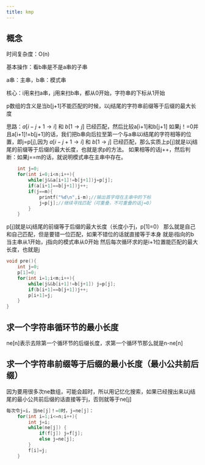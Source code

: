 ```yaml
---
title: kmp
---
```


## 概念

时间复杂度：O(n)

基本操作：看b串是不是a串的子串

a串：主串，b串：模式串

核心：i用来扫a串，j用来扫b串，都从0开始，字符串的下标从1开始

p数组的含义是当b[j+1]不能匹配的时候，以j结尾的字符串前缀等于后缀的最大长度


思路：$a[i-j+1\to i]$ 和 $b[1\to j]$ 已经匹配，然后比较a[i+1]和b[j+1]
如果j！=0并且a[i+1]!=b[j+1]的话，我们把b串向后拉至第一个与a串以i结尾的字符相等的位置，即j=p[j],因为 $a[i-j+1\to i]$ 和 $b[1\to j]$ 已经匹配，那么实质上p[j]就是以j结尾的前缀等于后缀的最大长度，也就是求p的方法。
如果相等的话j++，然后判断：如果j==m的话，就说明模式串在主串中存在。
```cpp
	int j=0;
	for(int i=0;i<n;i++){
		while(j&&a[i+1]!=b[j+1])j=p[j];
		if(a[i+1]==b[j+1])j++;
		if(j==m){
			printf("%d\n",i-m);//输出首字母在主串中的下标
			j=p[j];//继续寻找匹配（可重叠，不可重叠的话j=0）
		}
	}
```

p[j]就是以j结尾的前缀等于后缀的最大长度（长度小于j，p[1]=0）
那么就是自己和自己匹配，但是要错一位匹配，如果不错位的话就直接等于本身
就是i指向的b当主串从1开始，j指向的模式串从0开始
然后每次循环求的是i+1位置能匹配的最大长度，也就是j

```cpp
void pre(){
	int j=0;
	p[1]=0;
	for(int i=1;i<m;i++){
		while(j&&b[i+1]!=b[j+1]) j=p[j];
		if(b[i+1]==b[j+1])j++;
		p[i+1]=j;
	}
}
```
## 求一个字符串循环节的最小长度
ne[n]表示去除第一个循环节的后缀长度，求第一个循环节那么就是n-ne[n]

## 求一个字符串前缀等于后缀的最小长度（最小公共前后缀）

因为要用很多次ne数组，可能会超时，所以用记忆化搜索，如果已经搜出来以j结尾的最小公共前后缀的话直接等于j，否则就等于ne[j]

```cpp
每次令j=i，当ne[j]！=0时，j=ne[j]：
	for(int i=1;i<=n;i++){
		int j=i;
		while(ne[j]) {
			if(f[j]) j=f[j];
			else j=ne[j];
		}
		f[i]=j;
	}

```

